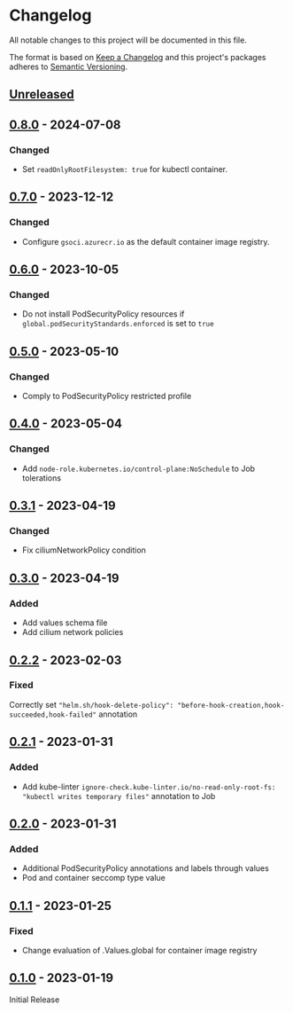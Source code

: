 # Changelog

All notable changes to this project will be documented in this file.

The format is based on [Keep a Changelog](http://keepachangelog.com/en/1.0.0/)
and this project's packages adheres to [Semantic Versioning](http://semver.org/spec/v2.0.0.html).

## [Unreleased]

## [0.8.0] - 2024-07-08

### Changed

- Set `readOnlyRootFilesystem: true` for kubectl container.

## [0.7.0] - 2023-12-12

### Changed

- Configure `gsoci.azurecr.io` as the default container image registry.

## [0.6.0] - 2023-10-05

### Changed

- Do not install PodSecurityPolicy resources if `global.podSecurityStandards.enforced` is set to `true`

## [0.5.0] - 2023-05-10

### Changed

- Comply to PodSecurityPolicy restricted profile

## [0.4.0] - 2023-05-04

### Changed

- Add `node-role.kubernetes.io/control-plane:NoSchedule` to Job tolerations

## [0.3.1] - 2023-04-19

### Changed

- Fix ciliumNetworkPolicy condition

## [0.3.0] - 2023-04-19

### Added

- Add values schema file
- Add cilium network policies

## [0.2.2] - 2023-02-03

### Fixed

Correctly set `"helm.sh/hook-delete-policy": "before-hook-creation,hook-succeeded,hook-failed"` annotation

## [0.2.1] - 2023-01-31

### Added

- Add kube-linter `ignore-check.kube-linter.io/no-read-only-root-fs: "kubectl writes temporary files"` annotation to Job

## [0.2.0] - 2023-01-31

### Added

- Additional PodSecurityPolicy annotations and labels through values
- Pod and container seccomp type value

## [0.1.1] - 2023-01-25

### Fixed

- Change evaluation of .Values.global for container image registry

## [0.1.0] - 2023-01-19

Initial Release

[Unreleased]: https://github.com/giantswarm/kubectl-apply-job/compare/v0.8.0...HEAD
[0.8.0]: https://github.com/giantswarm/kubectl-apply-job/compare/v0.7.0...v0.8.0
[0.7.0]: https://github.com/giantswarm/kubectl-apply-job/compare/v0.6.0...v0.7.0
[0.6.0]: https://github.com/giantswarm/kubectl-apply-job/compare/v0.5.0...v0.6.0
[0.5.0]: https://github.com/giantswarm/kubectl-apply-job/compare/v0.4.0...v0.5.0
[0.4.0]: https://github.com/giantswarm/kubectl-apply-job/compare/v0.3.1...v0.4.0
[0.3.1]: https://github.com/giantswarm/kubectl-apply-job/compare/v0.3.0...v0.3.1
[0.3.0]: https://github.com/giantswarm/kubectl-apply-job/compare/v0.2.2...v0.3.0
[0.2.2]: https://github.com/giantswarm/kubectl-apply-job/compare/v0.2.1...v0.2.2
[0.2.1]: https://github.com/giantswarm/kubectl-apply-job/compare/v0.2.0...v0.2.1
[0.2.0]: https://github.com/giantswarm/kubectl-apply-job/compare/v0.1.1...v0.2.0
[0.1.1]: https://github.com/giantswarm/kubectl-apply-job/compare/v0.1.0...v0.1.1
[0.1.0]: https://github.com/giantswarm/kubectl-apply-job/releases/tag/v0.1.0
